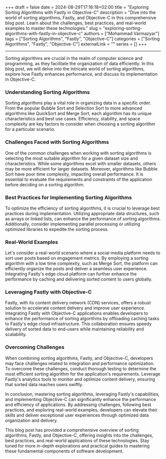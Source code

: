 +++
draft = false
date = 2024-08-29T17:16:18+02:00
title = "Exploring Sorting Algorithms with Fastly in Objective-C"
description = "Dive into the world of sorting algorithms, Fastly, and Objective-C in this comprehensive blog post. Learn about the challenges, best practices, and real-world examples to master these technologies."
slug = "exploring-sorting-algorithms-with-fastly-in-objective-c"
authors = ["Mohammad Varmazyar"]
tags = ["Sorting Algorithms", "Fastly", "Objective-C"]
categories = ["Sorting Algorithms", "Fastly", "Objective-C"]
externalLink = ""
series = []
+++




---

Sorting algorithms are crucial in the realm of computer science and programming, as they facilitate the organization of data efficiently. In this blog post, we will delve into the intricate world of sorting algorithms, explore how Fastly enhances performance, and discuss its implementation in Objective-C.

### Understanding Sorting Algorithms

Sorting algorithms play a vital role in organizing data in a specific order. From the popular Bubble Sort and Selection Sort to more advanced algorithms like QuickSort and Merge Sort, each algorithm has its unique characteristics and best use cases. Efficiency, stability, and space complexity are key factors to consider when choosing a sorting algorithm for a particular scenario.

### Challenges Faced with Sorting Algorithms

One of the common challenges when working with sorting algorithms is selecting the most suitable algorithm for a given dataset size and characteristics. While some algorithms excel with smaller datasets, others may be more efficient for larger datasets. Moreover, algorithms like Bubble Sort have poor time complexity, impacting overall performance. It is essential to evaluate the requirements and constraints of the application before deciding on a sorting algorithm.

### Best Practices for Implementing Sorting Algorithms

To optimize the efficiency of sorting algorithms, it is crucial to leverage best practices during implementation. Utilizing appropriate data structures, such as arrays or linked lists, can enhance the performance of sorting algorithms. Additionally, consider implementing parallel processing or utilizing optimized libraries to expedite the sorting process.

### Real-World Examples

Let's consider a real-world scenario where a social media platform needs to sort user posts based on engagement metrics. By employing a sorting algorithm with a low time complexity, such as Merge Sort, the platform can efficiently organize the posts and deliver a seamless user experience. Integrating Fastly's edge cloud platform can further enhance the performance by caching and delivering sorted content to users globally.

### Leveraging Fastly with Objective-C

Fastly, with its content delivery network (CDN) services, offers a robust solution to accelerate content delivery and improve user experience. Integrating Fastly with Objective-C applications enables developers to enhance the performance of sorting algorithms by offloading caching tasks to Fastly's edge cloud infrastructure. This collaboration ensures speedy delivery of sorted data to end-users while maintaining reliability and scalability.

### Overcoming Challenges

When combining sorting algorithms, Fastly, and Objective-C, developers may face challenges related to integration and performance optimization. To overcome these challenges, conduct thorough testing to determine the most efficient sorting algorithm for the application's requirements. Leverage Fastly's analytics tools to monitor and optimize content delivery, ensuring that sorted data reaches users swiftly.

In conclusion, mastering sorting algorithms, leveraging Fastly's capabilities, and implementing Objective-C can significantly enhance the performance and efficiency of applications. By addressing challenges, following best practices, and exploring real-world examples, developers can elevate their skills and deliver exceptional user experiences through optimized data organization and delivery.

This blog post has provided a comprehensive overview of sorting algorithms, Fastly, and Objective-C, offering insights into the challenges, best practices, and real-world applications of these technologies. Stay tuned for more in-depth explorations and practical guides to mastering these fundamental components of software development.
